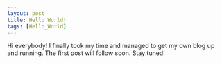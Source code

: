 ```yaml
---
layout: post
title: Hello World!
tags: [Hello_World]
---
```


Hi everybody! I finally took my time and managed to get my own blog up and running.
The first post will follow soon.
Stay tuned!

